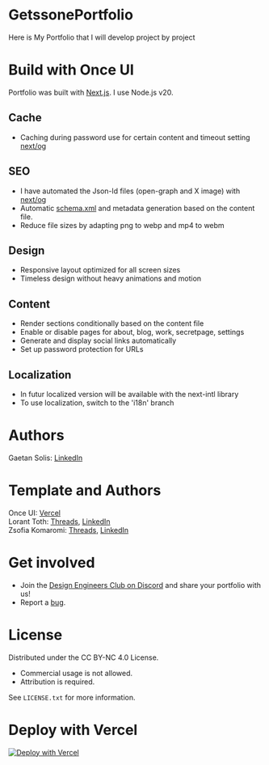 # GetssonePortfolio

Here is My Portfolio that I will develop project by project

# **Build with Once UI**

Portfolio was built with [Next.js](https://nextjs.org). I use Node.js v20.

## **Cache**

- Caching during password use for certain content and timeout setting [next/og](https://nextjs.org/docs/app/api-reference/file-conventions/metadata/opengraph-image)

## **SEO**

- I have automated the Json-ld files (open-graph and X image) with [next/og](https://nextjs.org/docs/app/api-reference/file-conventions/metadata/opengraph-image)
- Automatic [schema.xml](https://nextjs.org/docs/app/api-reference/file-conventions/metadata/sitemap) and metadata generation based on the content file.
- Reduce file sizes by adapting png to webp and mp4 to webm

## **Design**

- Responsive layout optimized for all screen sizes
- Timeless design without heavy animations and motion

## **Content**

- Render sections conditionally based on the content file
- Enable or disable pages for about, blog, work, secretpage, settings
- Generate and display social links automatically
- Set up password protection for URLs

## **Localization**

- In futur localized version will be available with the next-intl library
- To use localization, switch to the 'i18n' branch

# **Authors**

Gaetan Solis: [LinkedIn](https://www.linkedin.com/in/gaetan-solis/)

# **Template and Authors**

Once UI: [Vercel](https://vercel.com/templates/next.js/magic-portfolio-for-next-js)  
Lorant Toth: [Threads](https://www.threads.net/@lorant.one), [LinkedIn](https://www.linkedin.com/in/tothlorant/)  
Zsofia Komaromi: [Threads](https://www.threads.net/@zsofia_kom), [LinkedIn](https://www.linkedin.com/in/zsofiakomaromi/)

# **Get involved**

- Join the [Design Engineers Club on Discord](https://discord.com/invite/5EyAQ4eNdS) and share your portfolio with us!
- Report a [bug](https://github.com/once-ui-system/magic-portfolio/issues/new?labels=bug&template=bug_report.md).

# **License**

Distributed under the CC BY-NC 4.0 License.

- Commercial usage is not allowed.
- Attribution is required.

See `LICENSE.txt` for more information.

# **Deploy with Vercel**

[![Deploy with Vercel](https://vercel.com/button)](https://vercel.com/new/clone?repository-url=https%3A%2F%2Fgithub.com%2Fonce-ui-system%2Fmagic-portfolio&project-name=portfolio&repository-name=portfolio&redirect-url=https%3A%2F%2Fgithub.com%2Fonce-ui-system%2Fmagic-portfolio&demo-title=Magic%20Portfolio&demo-description=Showcase%20your%20designers%20or%20developer%20portfolio&demo-url=https%3A%2F%2Fdemo.magic-portfolio.com&demo-image=%2F%2Fraw.githubusercontent.com%2Fonce-ui-system%2Fmagic-portfolio%2Fmain%2Fpublic%2Fimages%2Fcover.webp)
